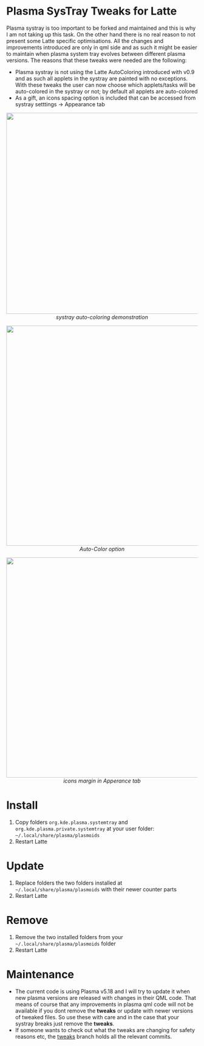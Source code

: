 # Plasma SysTray Tweaks for Latte

Plasma systray is too important to be forked and maintained and this is why I am not taking up this task. On the other hand there is no real reason to not present some Latte specific optimisations. All the changes and improvements introduced are only in qml side and as such it might be easier to maintain when plasma system tray evolves between different plasma versions. The reasons that these tweaks were needed are the following:

* Plasma systray is not using the Latte AutoColoring introduced with v0.9 and as such all applets in the systray are painted with no exceptions. With these tweaks the user can now choose which applets/tasks will be auto-colored in the systray or not; by default all applets are auto-colored
* As a gift, an icons spacing option is included that can be accessed from systray setttings -> Appearance tab

<p align="center">
<img src="https://i.imgur.com/NBjthiP.gif" width="530"><br/>
<i>systray auto-coloring demonstration</i>
</p>

<p align="center">
<img src="https://i.imgur.com/rVKoCM8.png" width="580"><br/>
<i>Auto-Color option</i>
</p>

<p align="center">
<img src="https://i.imgur.com/F6F8wBJ.png" width="580"><br/>
<i>icons margin in Apperance tab</i>
</p>


# Install

1. Copy folders `org.kde.plasma.systemtray` and `org.kde.plasma.private.systemtray` at your user folder: `~/.local/share/plasma/plasmoids`
2. Restart Latte


# Update

1. Replace folders the two folders installed at `~/.local/share/plasma/plasmoids` with their newer counter parts
2. Restart Latte


# Remove

1. Remove the two installed folders from your `~/.local/share/plasma/plasmoids` folder
2. Restart Latte


# Maintenance

* The current code is using Plasma v5.18 and I will try to update it when new plasma versions are released with changes in their QML code. That means of course that any improvements in plasma qml code will not be available if you dont remove the **tweaks** or update with newer versions of tweaked files. So use these with care and in the case that your systray breaks just remove the **tweaks**. 
* If someone wants to check out what the tweaks are changing for safety reasons etc, the [tweaks](https://github.com/psifidotos/plasma-systray-latte-tweaks/commits/tweaks) branch holds all the relevant commits.
